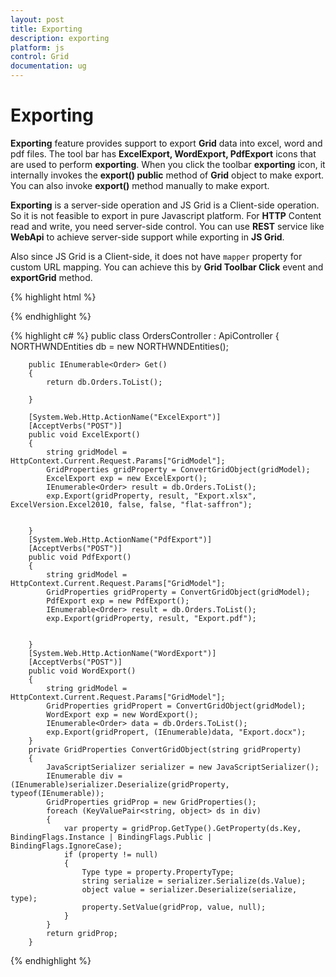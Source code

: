 ```yaml
---
layout: post
title: Exporting
description: exporting
platform: js
control: Grid
documentation: ug
---
```


# Exporting

**Exporting** feature provides support to export **Grid** data into excel, word and pdf files. The tool bar has **ExcelExport, WordExport, PdfExport** icons that are used to perform **exporting**. When you click the toolbar **exporting** icon, it internally invokes the **export() public** method of **Grid** object to make export. You can also invoke **export()** method manually to make export.


**Exporting** is a server-side operation and JS Grid is a Client-side operation. So it is not feasible to export in pure Javascript platform. For **HTTP** Content read and write, you need server-side control. You can use **REST** service like **WebApi** to achieve server-side support while exporting in **JS Grid**.

Also since JS Grid is a Client-side, it does not have `mapper` property for custom URL mapping. You can achieve this by **Grid Toolbar Click** event and **exportGrid** method.

{% highlight html %}


   <div id="Grid"></div>
<script type="text/javascript">
  $(function () {
      $("#Grid").ejGrid({
          dataSource: ej.DataManager({ url: "/api/Orders/", offline: true ,adaptor:”WebApiAdaptor”}),
          allowPaging: true,
          allowSorting: true,
          toolbarSettings: { showToolbar: true, toolbarItems: [ej.Grid.ToolBarItems.ExcelExport, ej.Grid.ToolBarItems.WordExport,
               ej.Grid.ToolBarItems.PdfExport] },

          columns: [
                  { field: "OrderID", headerText: "Order ID", width: 75 , textAlign: ej.TextAlign.Right },
                  { field: "CustomerID", headerText: "Customer ID", width: 80 },
                  { field: "EmployeeID", headerText: "Employee ID", width: 75, textAlign: ej.TextAlign.Right },
                  { field: "Freight", width: 75, format: "{0:C}", textAlign: ej.TextAlign.Right },
                  { field: "OrderDate", headerText: "Order Date", width: 80, format: "{0:MM/dd/yyyy}", textAlign: ej.TextAlign.Right },
                  { field: "ShipCity", headerText: "Ship City", width: 110 }
          ],
          toolbarClick: function (e) {
              this.exportGrid = this["export"];
              if (e.itemName == "Excel Export") {
                  this.exportGrid('/api/Orders/ExcelExport')
                  e.cancel = true;
              }
              else if (e.itemName == "Word Export") {
                  this.exportGrid('/api/Orders/WordExport')
                  e.cancel = true;
              }
              else if (e.itemName == "PDF Export") {
                  this.exportGrid('/api/Orders/PdfExport')
                  e.cancel = true;
              }
          },
      });
  });
</script>
{% endhighlight %}

{% highlight c# %}
public class OrdersController : ApiController
    {
        NORTHWNDEntities db = new NORTHWNDEntities();

        public IEnumerable<Order> Get()
        {
            return db.Orders.ToList();

        }

        [System.Web.Http.ActionName("ExcelExport")]
        [AcceptVerbs("POST")]
        public void ExcelExport()
        {
            string gridModel = HttpContext.Current.Request.Params["GridModel"];
            GridProperties gridProperty = ConvertGridObject(gridModel);
            ExcelExport exp = new ExcelExport();
            IEnumerable<Order> result = db.Orders.ToList();
            exp.Export(gridProperty, result, "Export.xlsx", ExcelVersion.Excel2010, false, false, "flat-saffron");


        }
        [System.Web.Http.ActionName("PdfExport")]
        [AcceptVerbs("POST")]
        public void PdfExport()
        {
            string gridModel = HttpContext.Current.Request.Params["GridModel"];
            GridProperties gridProperty = ConvertGridObject(gridModel);
            PdfExport exp = new PdfExport();
            IEnumerable<Order> result = db.Orders.ToList();
            exp.Export(gridProperty, result, "Export.pdf");


        }
        [System.Web.Http.ActionName("WordExport")]
        [AcceptVerbs("POST")]
        public void WordExport()
        {
            string gridModel = HttpContext.Current.Request.Params["GridModel"];
            GridProperties gridPropert = ConvertGridObject(gridModel);
            WordExport exp = new WordExport();
            IEnumerable<Order> data = db.Orders.ToList();
            exp.Export(gridPropert, (IEnumerable)data, "Export.docx");
        }
        private GridProperties ConvertGridObject(string gridProperty)
        {
            JavaScriptSerializer serializer = new JavaScriptSerializer();
            IEnumerable div = (IEnumerable)serializer.Deserialize(gridProperty, typeof(IEnumerable));
            GridProperties gridProp = new GridProperties();
            foreach (KeyValuePair<string, object> ds in div)
            {
                var property = gridProp.GetType().GetProperty(ds.Key, BindingFlags.Instance | BindingFlags.Public | BindingFlags.IgnoreCase);
                if (property != null)
                {
                    Type type = property.PropertyType;
                    string serialize = serializer.Serialize(ds.Value);
                    object value = serializer.Deserialize(serialize, type);
                    property.SetValue(gridProp, value, null);
                }
            }
            return gridProp;
        }


{% endhighlight %}



